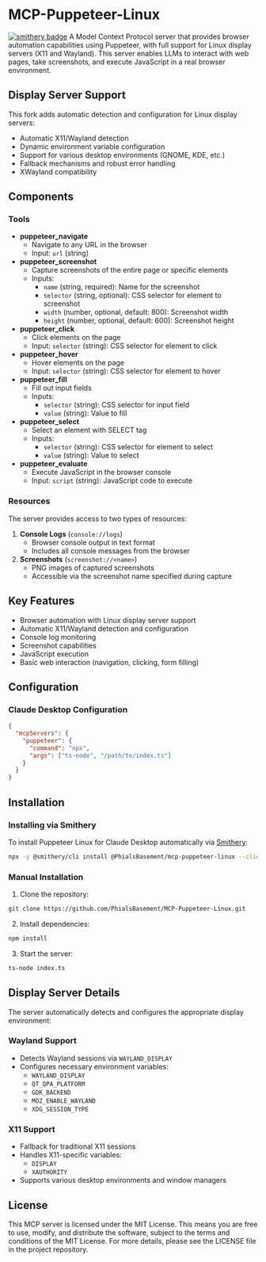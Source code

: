 # MCP-Puppeteer-Linux
[![smithery badge](https://smithery.ai/badge/@PhialsBasement/mcp-puppeteer-linux)](https://smithery.ai/server/@PhialsBasement/mcp-puppeteer-linux)
A Model Context Protocol server that provides browser automation capabilities using Puppeteer, with full support for Linux display servers (X11 and Wayland). This server enables LLMs to interact with web pages, take screenshots, and execute JavaScript in a real browser environment.

## Display Server Support
This fork adds automatic detection and configuration for Linux display servers:
- Automatic X11/Wayland detection
- Dynamic environment variable configuration
- Support for various desktop environments (GNOME, KDE, etc.)
- Fallback mechanisms and robust error handling
- XWayland compatibility

## Components
### Tools
- **puppeteer_navigate**
  - Navigate to any URL in the browser
  - Input: `url` (string)
- **puppeteer_screenshot**
  - Capture screenshots of the entire page or specific elements
  - Inputs:
    - `name` (string, required): Name for the screenshot
    - `selector` (string, optional): CSS selector for element to screenshot
    - `width` (number, optional, default: 800): Screenshot width
    - `height` (number, optional, default: 600): Screenshot height
- **puppeteer_click**
  - Click elements on the page
  - Input: `selector` (string): CSS selector for element to click
- **puppeteer_hover**
  - Hover elements on the page
  - Input: `selector` (string): CSS selector for element to hover
- **puppeteer_fill**
  - Fill out input fields
  - Inputs:
    - `selector` (string): CSS selector for input field
    - `value` (string): Value to fill
- **puppeteer_select**
  - Select an element with SELECT tag
  - Inputs:
    - `selector` (string): CSS selector for element to select
    - `value` (string): Value to select
- **puppeteer_evaluate**
  - Execute JavaScript in the browser console
  - Input: `script` (string): JavaScript code to execute

### Resources
The server provides access to two types of resources:
1. **Console Logs** (`console://logs`)
   - Browser console output in text format
   - Includes all console messages from the browser
2. **Screenshots** (`screenshot://<name>`)
   - PNG images of captured screenshots
   - Accessible via the screenshot name specified during capture

## Key Features
- Browser automation with Linux display server support
- Automatic X11/Wayland detection and configuration
- Console log monitoring
- Screenshot capabilities
- JavaScript execution
- Basic web interaction (navigation, clicking, form filling)

## Configuration
### Claude Desktop Configuration
```json
{
  "mcpServers": {
    "puppeteer": {
      "command": "npx",
      "args": ["ts-node", "/path/to/index.ts"]
    }
  }
}
```

## Installation

### Installing via Smithery

To install Puppeteer Linux for Claude Desktop automatically via [Smithery](https://smithery.ai/server/@PhialsBasement/mcp-puppeteer-linux):

```bash
npx -y @smithery/cli install @PhialsBasement/mcp-puppeteer-linux --client claude
```

### Manual Installation
1. Clone the repository:
```bash
git clone https://github.com/PhialsBasement/MCP-Puppeteer-Linux.git
```

2. Install dependencies:
```bash
npm install
```

3. Start the server:
```bash
ts-node index.ts
```

## Display Server Details
The server automatically detects and configures the appropriate display environment:

### Wayland Support
- Detects Wayland sessions via `WAYLAND_DISPLAY`
- Configures necessary environment variables:
  - `WAYLAND_DISPLAY`
  - `QT_QPA_PLATFORM`
  - `GDK_BACKEND`
  - `MOZ_ENABLE_WAYLAND`
  - `XDG_SESSION_TYPE`

### X11 Support
- Fallback for traditional X11 sessions
- Handles X11-specific variables:
  - `DISPLAY`
  - `XAUTHORITY`
- Supports various desktop environments and window managers

## License
This MCP server is licensed under the MIT License. This means you are free to use, modify, and distribute the software, subject to the terms and conditions of the MIT License. For more details, please see the LICENSE file in the project repository.
